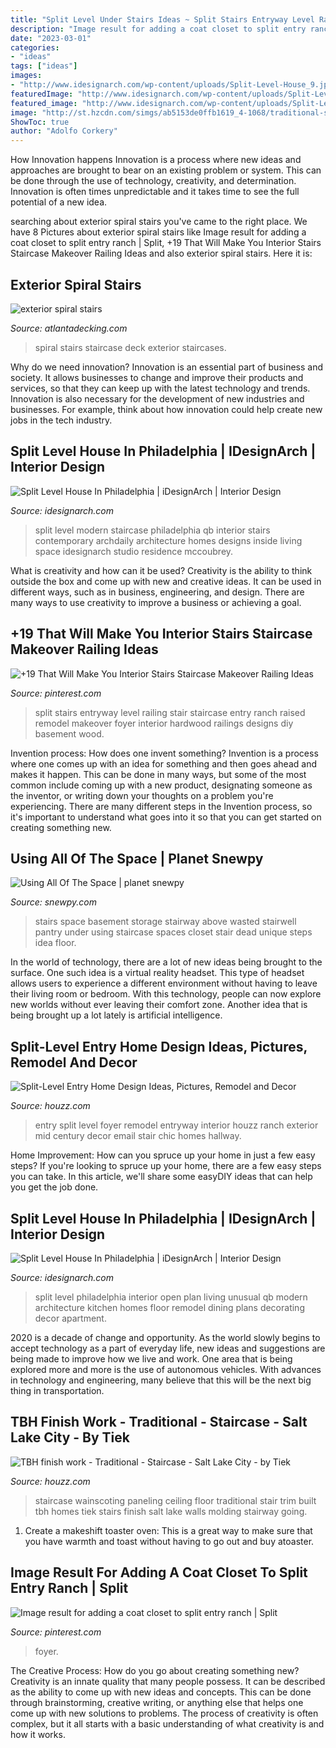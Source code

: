 ```yaml
---
title: "Split Level Under Stairs Ideas ~ Split Stairs Entryway Level Railing Stair Staircase Entry Ranch Raised Remodel Makeover Foyer Interior Hardwood Railings Designs Diy Basement Wood"
description: "Image result for adding a coat closet to split entry ranch"
date: "2023-03-01"
categories:
- "ideas"
tags: ["ideas"]
images:
- "http://www.idesignarch.com/wp-content/uploads/Split-Level-House_9.jpg"
featuredImage: "http://www.idesignarch.com/wp-content/uploads/Split-Level-House_5.jpg"
featured_image: "http://www.idesignarch.com/wp-content/uploads/Split-Level-House_9.jpg"
image: "http://st.hzcdn.com/simgs/ab5153de0ffb1619_4-1068/traditional-staircase.jpg"
ShowToc: true
author: "Adolfo Corkery"
---
```



How Innovation happens
Innovation is a process where new ideas and approaches are brought to bear on an existing problem or system. This can be done through the use of technology, creativity, and determination. Innovation is often times unpredictable and it takes time to see the full potential of a new idea.

	

		
searching about exterior spiral stairs you've came to the right place. We have 8 Pictures about exterior spiral stairs like Image result for adding a coat closet to split entry ranch | Split, +19 That Will Make You Interior Stairs Staircase Makeover Railing Ideas and also exterior spiral stairs. Here it is:
		
    
## Exterior Spiral Stairs

<img loading=lazy src="http://atlantadecking.com/wp-content/uploads/2013/08/deck-staircase.jpg" onerror="this.onerror=null;this.src='https://tse4.mm.bing.net/th?id=OIP._hvAfsfqRpHfcR2el5HXggHaK2&amp;pid=15.1';" alt="exterior spiral stairs">

_Source: atlantadecking.com_

>spiral stairs staircase deck exterior staircases. 

	

Why do we need innovation?
Innovation is an essential part of business and society. It allows businesses to change and improve their products and services, so that they can keep up with the latest technology and trends. Innovation is also necessary for the development of new industries and businesses. For example, think about how innovation could help create new jobs in the tech industry.

    
## Split Level House In Philadelphia | IDesignArch | Interior Design

<img loading=lazy src="http://www.idesignarch.com/wp-content/uploads/Split-Level-House_9.jpg" onerror="this.onerror=null;this.src='https://tse1.mm.bing.net/th?id=OIP.hosxgpO3cxOY8AN4FRjYLAHaJ4&amp;pid=15.1';" alt="Split Level House In Philadelphia | iDesignArch | Interior Design">

_Source: idesignarch.com_

>split level modern staircase philadelphia qb interior stairs contemporary archdaily architecture homes designs inside living space idesignarch studio residence mccoubrey. 

	

What is creativity and how can it be used?
Creativity is the ability to think outside the box and come up with new and creative ideas. It can be used in different ways, such as in business, engineering, and design. There are many ways to use creativity to improve a business or achieving a goal.

    
## +19 That Will Make You Interior Stairs Staircase Makeover Railing Ideas

<img loading=lazy src="https://i.pinimg.com/736x/a9/3c/a9/a93ca9e34f3094e29bc77f00355df28d.jpg" onerror="this.onerror=null;this.src='https://tse4.mm.bing.net/th?id=OIP.EB7FWg1ivcexw283kAzeXAHaJ3&amp;pid=15.1';" alt="+19 That Will Make You Interior Stairs Staircase Makeover Railing Ideas">

_Source: pinterest.com_

>split stairs entryway level railing stair staircase entry ranch raised remodel makeover foyer interior hardwood railings designs diy basement wood. 

	

Invention process: How does one invent something?
Invention is a process where one comes up with an idea for something and then goes ahead and makes it happen. This can be done in many ways, but some of the most common include coming up with a new product, designating someone as the inventor, or writing down your thoughts on a problem you're experiencing. There are many different steps in the Invention process, so it's important to understand what goes into it so that you can get started on creating something new.

    
## Using All Of The Space | Planet Snewpy

<img loading=lazy src="http://snewpy.com/wp-content/uploads/2014/09/DSC_7062.jpg" onerror="this.onerror=null;this.src='https://tse3.mm.bing.net/th?id=OIP.V-IoDw0J1a8wyggaQuNgggHaLL&amp;pid=15.1';" alt="Using All Of The Space | planet snewpy">

_Source: snewpy.com_

>stairs space basement storage stairway above wasted stairwell pantry under using staircase spaces closet stair dead unique steps idea floor. 

	

In the world of technology, there are a lot of new ideas being brought to the surface. One such idea is a virtual reality headset. This type of headset allows users to experience a different environment without having to leave their living room or bedroom. With this technology, people can now explore new worlds without ever leaving their comfort zone. Another idea that is being brought up a lot lately is artificial intelligence.

    
## Split-Level Entry Home Design Ideas, Pictures, Remodel And Decor

<img loading=lazy src="http://st.hzcdn.com/fimgs/d731c09d00477d32_5625-w500-h666-b0-p0--midcentury-entry.jpg" onerror="this.onerror=null;this.src='https://tse2.mm.bing.net/th?id=OIP.88g80RErOS7qQsLpLudzsAHaJ3&amp;pid=15.1';" alt="Split-Level Entry Home Design Ideas, Pictures, Remodel and Decor">

_Source: houzz.com_

>entry split level foyer remodel entryway interior houzz ranch exterior mid century decor email stair chic homes hallway. 

	

Home Improvement: How can you spruce up your home in just a few easy steps?
If you're looking to spruce up your home, there are a few easy steps you can take. In this article, we'll share some easyDIY ideas that can help you get the job done.

    
## Split Level House In Philadelphia | IDesignArch | Interior Design

<img loading=lazy src="http://www.idesignarch.com/wp-content/uploads/Split-Level-House_5.jpg" onerror="this.onerror=null;this.src='https://tse1.mm.bing.net/th?id=OIP.Xp0pakLg_xfKaGw7-7ArpwHaFp&amp;pid=15.1';" alt="Split Level House In Philadelphia | iDesignArch | Interior Design">

_Source: idesignarch.com_

>split level philadelphia interior open plan living unusual qb modern architecture kitchen homes floor remodel dining plans decorating decor apartment. 

	

2020 is a decade of change and opportunity. As the world slowly begins to accept technology as a part of everyday life, new ideas and suggestions are being made to improve how we live and work. One area that is being explored more and more is the use of autonomous vehicles. With advances in technology and engineering, many believe that this will be the next big thing in transportation.

    
## TBH Finish Work - Traditional - Staircase - Salt Lake City - By Tiek

<img loading=lazy src="http://st.hzcdn.com/simgs/ab5153de0ffb1619_4-1068/traditional-staircase.jpg" onerror="this.onerror=null;this.src='https://tse2.mm.bing.net/th?id=OIP.iqNj68AwJ5t0dWNWOF4nfQHaLI&amp;pid=15.1';" alt="TBH finish work - Traditional - Staircase - Salt Lake City - by Tiek">

_Source: houzz.com_

>staircase wainscoting paneling ceiling floor traditional stair trim built tbh homes tiek stairs finish salt lake walls molding stairway going. 

	

1. Create a makeshift toaster oven: This is a great way to make sure that you have warmth and toast without having to go out and buy atoaster.

    
## Image Result For Adding A Coat Closet To Split Entry Ranch | Split

<img loading=lazy src="https://i.pinimg.com/736x/e7/19/13/e71913999e01f97da6f93bf964811bf2.jpg" onerror="this.onerror=null;this.src='https://tse1.mm.bing.net/th?id=OIP.pNPgyFT6NrYRwIEOWHTaiwHaNC&amp;pid=15.1';" alt="Image result for adding a coat closet to split entry ranch | Split">

_Source: pinterest.com_

>foyer. 

	

The Creative Process: How do you go about creating something new?
Creativity is an innate quality that many people possess. It can be described as the ability to come up with new ideas and concepts. This can be done through brainstorming, creative writing, or anything else that helps one come up with new solutions to problems. The process of creativity is often complex, but it all starts with a basic understanding of what creativity is and how it works.

